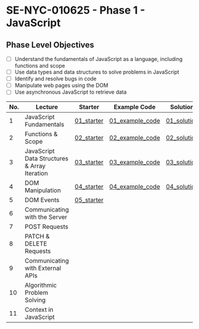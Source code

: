 # SE-NYC-010625 - Phase 1 - JavaScript

## Phase Level Objectives
- [ ] Understand the fundamentals of JavaScript as a language, including functions and scope
- [ ] Use data types and data structures to solve problems in JavaScript
- [ ] Identify and resolve bugs in code
- [ ] Manipulate web pages using the DOM
- [ ] Use asynchronous JavaScript to retrieve data

|No. | Lecture                          | Starter 	| Example Code 	| Solution 	|
|----|------------------------------	|:-----:	|--------	|---------	|
|1 | JavaScript Fundamentals                      |[01_starter](https://github.com/RikkuX491/SE-NYC-010625-Phase-1/tree/01_starter)|[01_example_code](https://github.com/RikkuX491/SE-NYC-010625-Phase-1/tree/01_example_code)|[01_solution](https://github.com/RikkuX491/SE-NYC-010625-Phase-1/tree/01_solution)|
|2 | Functions & Scope                	          |[02_starter](https://github.com/RikkuX491/SE-NYC-010625-Phase-1/tree/02_starter)|[02_example_code](https://github.com/RikkuX491/SE-NYC-010625-Phase-1/tree/02_example_code)|[02_solution](https://github.com/RikkuX491/SE-NYC-010625-Phase-1/tree/02_solution)|
|3 | JavaScript Data Structures & Array Iteration |[03_starter](https://github.com/RikkuX491/SE-NYC-010625-Phase-1/tree/03_starter)|[03_example_code](https://github.com/RikkuX491/SE-NYC-010625-Phase-1/tree/03_example_code)|[03_solution](https://github.com/RikkuX491/SE-NYC-010625-Phase-1/tree/03_solution)|
|4 | DOM Manipulation                 	          |[04_starter](https://github.com/RikkuX491/SE-NYC-010625-Phase-1/tree/04_starter)|[04_example_code](https://github.com/RikkuX491/SE-NYC-010625-Phase-1/tree/04_example_code)|[04_solution](https://github.com/RikkuX491/SE-NYC-010625-Phase-1/tree/04_solution)|
|5 | DOM Events                       	          |[05_starter](https://github.com/RikkuX491/SE-NYC-010625-Phase-1/tree/05_starter)|||
|6 | Communicating with the Server    	          ||||
|7 | POST Requests                    	          ||||
|8 | PATCH & DELETE Requests          	          ||||
|9 | Communicating with External APIs 	          ||||
|10 | Algorithmic Problem Solving 	              ||||
|11 | Context in JavaScript     	              ||||